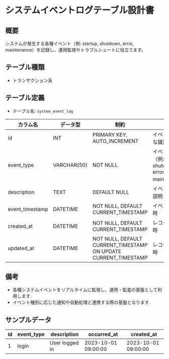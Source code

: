 # システムイベントログテーブル設計書

## 概要
システムが発生する各種イベント（例: startup, shutdown, error, maintenance）を記録し、運用監視やトラブルシュートに役立てます。

## テーブル種類
- トランザクション系

## テーブル定義
- テーブル名: `system_event_log`

| カラム名        | データ型    | 制約                                      | 説明                                       |
|-----------------|-------------|-------------------------------------------|--------------------------------------------|
| id              | INT         | PRIMARY KEY, AUTO_INCREMENT               | イベントの一意な識別子                        |
| event_type      | VARCHAR(50) | NOT NULL                                  | イベントの種類（例: startup, shutdown, error, maintenance） |
| description     | TEXT        | DEFAULT NULL                              | イベントの詳細説明                          |
| event_timestamp | DATETIME    | NOT NULL, DEFAULT CURRENT_TIMESTAMP       | イベント発生日時                           |
| created_at      | DATETIME    | NOT NULL, DEFAULT CURRENT_TIMESTAMP       | レコード作成日時                            |
| updated_at      | DATETIME    | NOT NULL, DEFAULT CURRENT_TIMESTAMP ON UPDATE CURRENT_TIMESTAMP | レコード更新日時           |

## 備考
- 各種システムイベントをリアルタイムに監視し、運用・監査の基盤として利用します.
- イベント種別に応じた通知や自動処理と連携する際の基盤となります.

## サンプルデータ
| id | event_type | description      | occurred_at           | created_at           |
|----|------------|------------------|-----------------------|----------------------|
| 1  | login      | User logged in   | 2023-10-01 09:00:00   | 2023-10-01 09:00:00  |
